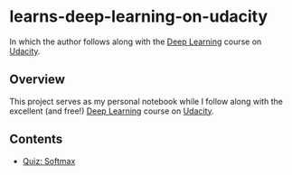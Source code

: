 # learns-deep-learning-on-udacity

In which the author follows along with the [Deep Learning][] course on [Udacity][].

## Overview

This project serves as my personal notebook while I follow along with the excellent (and free!) [Deep Learning][] course on [Udacity][].

## Contents

* [Quiz: Softmax](quiz-softmax/)


[Udacity]: https://www.udacity.com
[Deep Learning]: https://classroom.udacity.com/courses/ud730
